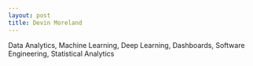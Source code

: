 ```yaml
---
layout: post
title: Devin Moreland
---
```


Data Analytics, Machine Learning, Deep Learning, Dashboards, Software Engineering, Statistical Analytics
